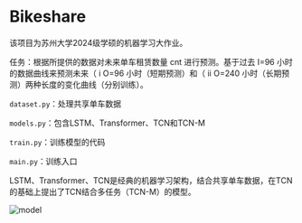 # Bikeshare
该项目为苏州大学2024级学硕的机器学习大作业。

任务：根据所提供的数据对未来单车租赁数量 cnt 进行预测。基于过去 I=96 小时的数据曲线来预测未来（ i O=96 小时（短期预测）和（ ii O=240 小时（长期预测）两种长度的变化曲线（分别训练）。

`dataset.py`：处理共享单车数据

`models.py`：包含LSTM、Transformer、TCN和TCN-M

`train.py`：训练模型的代码

`main.py`：训练入口

LSTM、Transformer、TCN是经典的机器学习架构，结合共享单车数据，在TCN的基础上提出了TCN结合多任务（TCN-M）的模型。

![model](https://github.com/user-attachments/assets/f20dd139-15ca-46f5-bffc-4595d18259ab)

